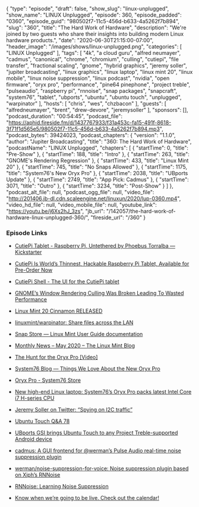 {
  "type": "episode",
  "draft": false,
  "show_slug": "linux-unplugged",
  "show_name": "LINUX Unplugged",
  "episode": 360,
  "episode_padded": "0360",
  "episode_guid": "980502f7-11c5-456d-b633-4a5262f7b894",
  "slug": "360",
  "title": "The Hard Work of Hardware",
  "description": "We're joined by two guests who share their insights into building modern Linux hardware products.",
  "date": "2020-06-30T21:15:00-07:00",
  "header_image": "/images/shows/linux-unplugged.png",
  "categories": [
    "LINUX Unplugged"
  ],
  "tags": [
    "4k",
    "a cloud guru",
    "alfred neumayer",
    "cadmus",
    "canonical",
    "chrome",
    "chromium",
    "culling",
    "cutiepi",
    "file transfer",
    "fractional scaling",
    "gnome",
    "hybrid graphics",
    "jeremy soller",
    "jupiter broadcasting",
    "linux graphics",
    "linux laptop",
    "linux mint 20",
    "linux mobile",
    "linux noise suppression",
    "linux podcast",
    "nvidia",
    "open firmware",
    "oryx pro",
    "performance",
    "pine64 pinephone",
    "project treble",
    "pulseaudio",
    "raspberry pi",
    "rnnoise",
    "snap packages",
    "snapcraft",
    "system76",
    "tablet",
    "ubports",
    "ubuntu",
    "ubuntu touch",
    "unplugged",
    "warpinator"
  ],
  "hosts": [
    "chris",
    "wes",
    "chzbacon"
  ],
  "guests": [
    "alfredneumayer",
    "brent",
    "drew-devore",
    "jeremysoller"
  ],
  "sponsors": [],
  "podcast_duration": "00:54:45",
  "podcast_file": "https://aphid.fireside.fm/d/1437767933/f31a453c-fa15-491f-8618-3f71f1d565e5/980502f7-11c5-456d-b633-4a5262f7b894.mp3",
  "podcast_bytes": 39424023,
  "podcast_chapters": {
    "version": "1.1.0",
    "author": "Jupiter Broadcasting",
    "title": "360: The Hard Work of Hardware",
    "podcastName": "LINUX Unplugged",
    "chapters": [
      {
        "startTime": 0,
        "title": "Pre-Show"
      },
      {
        "startTime": 188,
        "title": "Intro"
      },
      {
        "startTime": 263,
        "title": "GNOME's Rendering Regression"
      },
      {
        "startTime": 433,
        "title": "Linux Mint 20"
      },
      {
        "startTime": 745,
        "title": "No Snaps Allowed"
      },
      {
        "startTime": 1175,
        "title": "System76's New Oryx Pro"
      },
      {
        "startTime": 2038,
        "title": "UBports Update"
      },
      {
        "startTime": 2749,
        "title": "App Pick: Cadmus"
      },
      {
        "startTime": 3071,
        "title": "Outro"
      },
      {
        "startTime": 3234,
        "title": "Post-Show"
      }
    ]
  },
  "podcast_alt_file": null,
  "podcast_ogg_file": null,
  "video_file": "http://201406.jb-dl.cdn.scaleengine.net/linuxun/2020/lup-0360.mp4",
  "video_hd_file": null,
  "video_mobile_file": null,
  "youtube_link": "https://youtu.be/j6Xs2hJ_3zs",
  "jb_url": "/142057/the-hard-work-of-hardware-linux-unplugged-360/",
  "fireside_url": "/360"
}


### Episode Links

  * [CutiePi Tablet - Raspberry Pi, Untethered by Phoebus Torralba — Kickstarter](https://www.kickstarter.com/projects/745629624/cutiepi-raspberry-pi-untethered "CutiePi Tablet - Raspberry Pi, Untethered by Phoebus Torralba — Kickstarter")
  * [CutiePi Is World’s Thinnest, Hackable Raspberry Pi Tablet, Available for Pre-Order Now](https://9to5linux.com/cutiepi-is-worlds-thinnest-hackable-raspberry-pi-tablet-available-for-pre-order-now "CutiePi Is World’s Thinnest, Hackable Raspberry Pi Tablet, Available for Pre-Order Now")
  * [CutiePi Shell - The UI for the CutiePi tablet](https://youtu.be/ivkR3tvci1Q "CutiePi Shell - The UI for the CutiePi tablet")
  * [GNOME’s Window Rendering Culling Was Broken Leading To Wasted Performance](https://www.phoronix.com/scan.php?page=news_item&px=GNOME-Broken-Culling-Fix "GNOME’s Window Rendering Culling Was Broken Leading To Wasted Performance")
  * [Linux Mint 20 Cinnamon RELEASED](https://www.linuxmint.com/rel_ulyana_cinnamon_whatsnew.php "Linux Mint 20 Cinnamon RELEASED")
  * [linuxmint/warpinator: Share files across the LAN](https://github.com/linuxmint/warpinator "linuxmint/warpinator: Share files across the LAN")
  * [Snap Store — Linux Mint User Guide documentation](https://linuxmint-user-guide.readthedocs.io/en/latest/snap.html "Snap Store — Linux Mint User Guide documentation")
  * [Monthly News – May 2020 – The Linux Mint Blog](https://blog.linuxmint.com/?p=3906 "Monthly News – May 2020 – The Linux Mint Blog")
  * [The Hunt for the Oryx Pro [Video]](https://www.youtube.com/watch?v=TcWVKqeF0MY "The Hunt for the Oryx Pro \[Video\]")
  * [System76 Blog — Things We Love About the New Oryx Pro](https://blog.system76.com/post/621907890783076352/things-we-love-about-the-new-oryx-pro "System76 Blog — Things We Love About the New Oryx Pro")
  * [Oryx Pro - System76 Store](https://system76.com/laptops/oryx "Oryx Pro - System76 Store")
  * [New high-end Linux laptop: System76’s Oryx Pro packs latest Intel Core i7 H-series CPU ](https://www.zdnet.com/article/new-high-end-linux-laptop-system76s-oryx-pro-packs-latest-intel-core-i7-h-series-cpu/ "New high-end Linux laptop: System76’s Oryx Pro packs latest Intel Core i7 H-series CPU
")

  * [Jeremy Soller on Twitter: “Spying on I2C traffic”](https://twitter.com/jeremy_soller/status/1273712745490178048 "Jeremy Soller on Twitter: “Spying on I2C traffic”")
  * [Ubuntu Touch Q&A 78](https://ubports.com/blog/ubports-blog-1/post/ubuntu-touch-q-a-78-281 "Ubuntu Touch Q&A 78")
  * [UBports GSI brings Ubuntu Touch to any Project Treble-supported Android device](https://www.xda-developers.com/ubports-gsi-brings-ubuntu-touch-to-any-project-treble-supported-android-device/ "UBports GSI brings Ubuntu Touch to any Project Treble-supported Android device")
  * [cadmus: A GUI frontend for @werman’s Pulse Audio real-time noise suppression plugin ](https://github.com/josh-richardson/cadmus/ "cadmus: A GUI frontend for @werman’s Pulse Audio real-time noise suppression plugin
")

  * [werman/noise-suppression-for-voice: Noise suppression plugin based on Xiph’s RNNoise](https://github.com/werman/noise-suppression-for-voice "werman/noise-suppression-for-voice: Noise suppression plugin based on Xiph’s RNNoise")
  * [RNNoise: Learning Noise Suppression](https://jmvalin.ca/demo/rnnoise/ "RNNoise: Learning Noise Suppression")
  * [Know when we’re going to be live. Check out the calendar!](https://www.jupiterbroadcasting.com/release-calendar/ "Know when we’re going to be live. Check out the calendar!")


